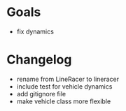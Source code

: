 # Goals
- fix dynamics

# Changelog
- rename from LineRacer to lineracer
- include test for vehicle dynamics
- add gitignore file
- make vehicle class more flexible
